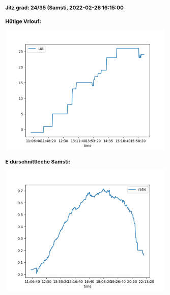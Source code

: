 ### Jitz grad: 24/35 (Samsti, 2022-02-26 16:15:00

### Hütige Vrlouf:
![Graph](Today.png)

### E durschnittleche Samsti:
![Graph](Samsti.png)